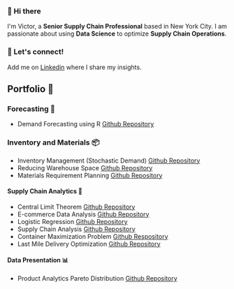 ### 👋 Hi there

I'm Victor, a **Senior Supply Chain Professional**  based in New York City. I am passionate about using **Data Science** to optimize **Supply Chain Operations**. 

### 🤝 Let's connect!
Add me on [Linkedin](https://www.linkedin.com/in/samir-saci/) where I share my insights.

## Portfolio 📒

### Forecasting 🧭
- Demand Forecasting using R [Github Repository](https://github.com/victorharvey/Data-Modeling-Demand-Forecast-Supply-Chain)

### Inventory and Materials 📦
- Inventory Management (Stochastic Demand) [Github Repository](https://github.com/victorharvey/Inventory-management-stochastic-demand)
- Reducing Warehouse Space [Github Repository](https://github.com/victorharvey/Reducing-warehouse-space)
- Materials Requirement Planning [Github Repository](https://github.com/victorharvey/Materials-Requirements-Planning)

#### Supply Chain Analytics 🧮
- Central Limit Theorem [Github Repository](https://github.com/victorharvey/Central-Limit-Theorem) 
- E-commerce Data Analysis [Github Repository](https://github.com/victorharvey/e-commerce-data-analysis)
- Logistic Regression [Github Repository](https://github.com/victorharvey/logistic-regression)
- Supply Chain Analysis [Github Repository](https://github.com/victorharvey/Supply-Chain-Analysis)
- Container Maximization Problem [Github Respository](https://github.com/victorharvey/Container-Maximization-Problem)
- Last Mile Delivery Optimization [Github Repository](https://github.com/victorharvey/Last-Mile-Delivery-Optimization)

#### Data Presentation 📊
- Product Analytics Pareto Distribution [Github Repository](https://github.com/victorharvey/Product-Analytics-Pareto-Distribution)

